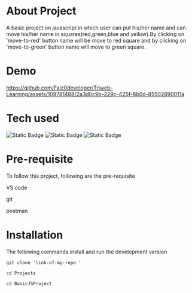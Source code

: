 # About Project
A basic project on javascript in which user can put his/her name and can move his/her name in squares(red,green,blue and yellow).By clicking on 'move-to-red' button name will be move to red square and by clicking on 'move-to-green' button name will move to green square.

# Demo

https://github.com/Faiz0developer/Triweb-Learning/assets/109781488/2a3d0c9b-229c-425f-8b0d-85502890011a

# Tech used
![Static Badge](https://img.shields.io/badge/html-white?logo=html5)
![Static Badge](https://img.shields.io/badge/css3-green?logo=css3)
![Static Badge](https://img.shields.io/badge/Javascript-%23881337?logo=javascript)



# Pre-requisite

To follow this project, following are the pre-requisite

VS code

git

postman

# Installation
The following commands install and run the development version

``` 
git clone 'link-of-my-repo '

cd Projects

cd BasicJSProject

```
